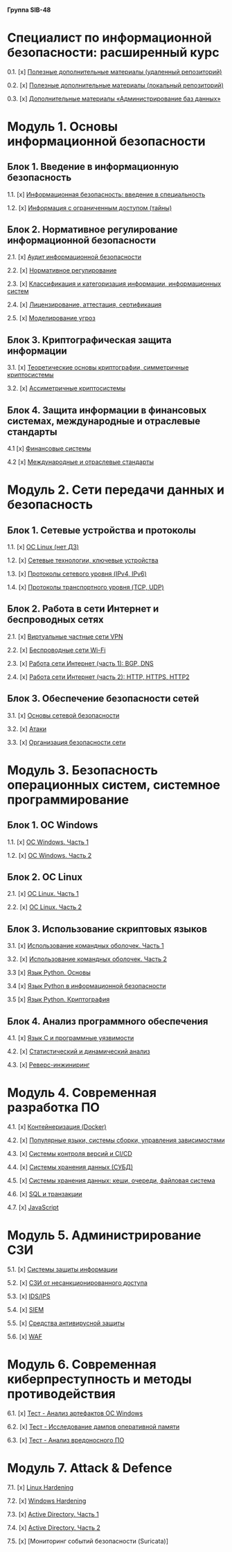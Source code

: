 #### Группа SIB-48
# Специалист по информационной безопасности: расширенный курс

0.1. [x] [Полезные дополнительные материалы (удаленный репозиторий)](https://github.com/Swordfish-Security/awesome-devsecops-russia/blob/master/README.md)

0.2. [x] [Полезные дополнительные материалы (локальный репозиторий)](addons.md)

0.3. [x] [Дополнительные материалы «Администрирование баз данных»](addons-db.md)

# Модуль 1. Основы информационной безопасности

## Блок 1. Введение в информационную безопасность

1.1. [x] [Информационная безопасность: введение в специальность](01_inf_security_basics/01_enter_inf_sec/1.1_inf_security/homework_1.1.md)

1.2. [x] [Информация с ограниченным доступом (тайны)](01_inf_security_basics/01_enter_inf_sec/1.2_inf_limit_access/homework_1.2.md)

## Блок 2. Нормативное регулирование информационной безопасности

2.1. [x] [Аудит информационной безопасности](01_inf_security_basics/02_reg_inf_sec/2.1_audit_inf_sec/homework_2.1.md)

2.2. [x] [Нормативное регулирование](01_inf_security_basics/02_reg_inf_sec/2.2_norm_reg_inf_sec/homework_2.2.md)

2.3. [x] [Классификация и категоризация информации, информационных систем](01_inf_security_basics/02_reg_inf_sec/2.3_classification_inf_sec/homework_2.3.md)

2.4. [x] [Лицензирование, аттестация, сертификация](01_inf_security_basics/02_reg_inf_sec/2.4_certification_inf_sec/homework_2.4.md)

2.5. [x] [Моделирование угроз](01_inf_security_basics/02_reg_inf_sec/2.5_threats/homework_2.5.md)

## Блок 3. Криптографическая защита информации

3.1. [x] [Теоретические основы криптографии, симметричные криптосистемы](01_inf_security_basics/03_crypto/3.1_crypto_symmetric/homework_3.1.md)

3.2. [x] [Ассиметричные криптосистемы](01_inf_security_basics/03_crypto/3.2_crypto_assymetric/homework_3.2.md)

## Блок 4. Защита информации в финансовых системах, международные и отраслевые стандарты

4.1 [x] [Финансовые системы](01_inf_security_basics/04_financical/04.1_fin_system/homework_4.1.md)

4.2 [x] [Международные и отраслевые стандарты](01_inf_security_basics/04_financical/04.2_standards/homework_4.2.md)

# Модуль 2. Сети передачи данных и безопасность

## Блок 1. Сетевые устройства и протоколы

1.1. [x] [ОС Linux (нет ДЗ)](02_network_inf_security/01_lan_and_protocols/1.1_os_linux/readme.md)

1.2. [x] [Сетевые технологии, ключевые устройства](02_network_inf_security/01_lan_and_protocols/1.2_net_technology/homework_1.2.md)

1.3. [x] [Протоколы сетевого уровня (IPv4, IPv6)](02_network_inf_security/01_lan_and_protocols/1.3_net_protocols/homework_1.3.md)

1.4. [x] [Протоколы транспортного уровня (TCP, UDP)](02_network_inf_security/01_lan_and_protocols/1.4_tcp_dump/homework_1.4.md)

## Блок 2. Работа в сети Интернет и беспроводных сетях

2.1. [x] [Виртуальные частные сети VPN](02_network_inf_security/02_internet_wifi/2.1_vpn/homework_2.1.md)

2.2. [x] [Беспроводные сети Wi-Fi](02_network_inf_security/02_internet_wifi/2.2_wifi/homework_2.2.md)

2.3. [x] [Работа сети Интернет (часть 1): BGP, DNS](02_network_inf_security/02_internet_wifi/2.3_internet_1/homework_2.3.md)

2.4. [x] [Работа сети Интернет (часть 2): HTTP, HTTPS, HTTP2](02_network_inf_security/02_internet_wifi/2.4_internet_2/homework_2.4.md)

## Блок 3. Обеспечение безопасности сетей

3.1. [x] [Основы сетевой безопасности](02_network_inf_security/03_basic_net_security/3.1_net_sec/homework_3.1.md)

3.2. [x] [Атаки](02_network_inf_security/03_basic_net_security/3.2_attacks/homework_3.2.md)

3.3. [x] [Организация безопасности сети](02_network_inf_security/03_basic_net_security/3.3_safe_lan/homework_3.3.md)

# Модуль 3. Безопасность операционных систем, системное программирование

## Блок 1. ОС Windows

1.1. [x] [ОС Windows. Часть 1](03_OS_security_system_programming/01_OS_Windows/1.1_os_win_part_1/homework_1.1.md)

1.2. [x] [ОС Windows. Часть 2](03_OS_security_system_programming/01_OS_Windows/1.2_os_win_part_2/homework_1.2.md)

## Блок 2. ОС Linux

2.1. [x] [ОС Linux. Часть 1](03_OS_security_system_programming/02_OS_Linux/2.1_os_linux_part_1/homework_2.1.md)

2.2. [x] [ОС Linux. Часть 2](03_OS_security_system_programming/02_OS_Linux/2.2_os_linux_part_2/homework_2.2.md)

## Блок 3. Использование скриптовых языков

3.1. [x] [Использование командных оболочек. Часть 1](03_OS_security_system_programming/03_shell/3.1_shell_part_1/homework_3.1.md)

3.2. [x] [Использование командных оболочек. Часть 2](03_OS_security_system_programming/03_shell/3.2_shell_part_2/homework_3.2.md)

3.3 [x] [Язык Python. Основы](03_OS_security_system_programming/03_shell/3.3_python_basic/homework_3.3.md)

3.4 [x] [Язык Python в информационной безопасности](03_OS_security_system_programming/03_shell/3.4_python_infsec/homework_3.4.md)

3.5 [x] [Язык Python. Криптография](03_OS_security_system_programming/03_shell/3.5_python_crypto/homework_3.5.md)

## Блок 4. Анализ программного обеспечения

4.1. [x] [Язык С и программные уязвимости](03_OS_security_system_programming/04_software_analysis/4.1_c_vulnerability/homework_4.1.md)

4.2. [x] [Статистический и динамический анализ](03_OS_security_system_programming/04_software_analysis/4.2_stat_dynamic_analysis/homework_4.2.md)

4.3. [x] [Реверс-инжиниринг](03_OS_security_system_programming/04_software_analysis/4.3_reverse_engineering/homework_4.3.md)

# Модуль 4. Современная разработка ПО

4.1. [x] [Контейнеризация (Docker)](04_Software_dev/01_docker/homework_4.1.md)

4.2. [x] [Популярные языки, системы сборки, управления зависимостями](04_Software_dev/02_dev/homework_4.2.md)

4.3. [x] [Системы контроля версий и CI/CD](04_Software_dev/03_cicd/homework_4.3.md)

4.4. [x] [Системы хранения данных (СУБД)](04_Software_dev/04_dbms/homework_4.4.md)

4.5. [x] [Системы хранения данных: кеши, очереди, файловая система](04_Software_dev/05_storage/homework_4.5.md)

4.6. [x] [SQL и транзакции](04_Software_dev/06_sql_transactions/homework_4.6.md)

4.7. [x] [JavaScript](04_Software_dev/07_javascript/homework_4.7.md)

# Модуль 5. Администрирование СЗИ

5.1. [x] [Системы защиты информации](05_admin_ISS/01_inf_sec_systems/homework_5.1.md)

5.2. [x] [СЗИ от несанкционированного доступа](05_admin_ISS/02_szi_nsd/homework_5.2.md)

5.3. [x] [IDS/IPS](05_admin_ISS/03_ids_ips/homework_5.3.md)

5.4. [x] [SIEM](05_admin_ISS/04_siem/homework_5.4.md)

5.5. [x] [Средства антивирусной защиты](05_admin_ISS/05_kes/homework_5.5.md)

5.6. [x] [WAF](05_admin_ISS/06_waf/homework_5.6.md)

# Модуль 6. Современная киберпреступность и методы противодействия

6.1. [x] [Тест - Анализ артефактов ОС Windows](06_Modern_cybercrime/01_Test/homework_6.1.md)

6.2. [x] [Тест - Исследование дампов оперативной памяти](06_Modern_cybercrime/02_Test/homework_6.2.md)

6.3. [x] [Тест - Анализ вредоносного ПО](06_Modern_cybercrime/03_Test/homework_6.3.md)

# Модуль 7. Attack & Defence

7.1. [x] [Linux Hardening](07_attack_and_defence/01_linux_hardening/homework_7.1.md)

7.2. [x] [Windows Hardening](07_attack_and_defence/02_windows_hardening/homework_7.2.md)

7.3. [x] [Active Directory. Часть 1](07_attack_and_defence/03_ad_part_1/homework_7.3.md)

7.4. [x] [Active Directory. Часть 2](07_attack_and_defence/04_ad_part_2/homework_7.4.md)

7.5. [x] [Мониторинг событий безопасности (Suricata)]
